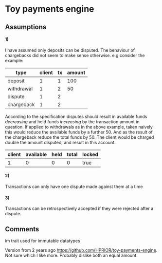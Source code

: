 # Toy payments engine

## Assumptions

#### 1)
I have assumed only deposits can be disputed. The behaviour of chargebacks did not seem to make sense otherwise. e.g consider the example: 

|type|client|tx|amount|
|----|-----|---|------|
|deposit|1|1|100|
|withdrawal|1|2|50|
|dispute|1|2||
|chargeback|1|2||


According to the specification disputes should result in available funds _decreasing_ and held funds _increasing_ by the transaction amount in question. If applied to withdrawals as in the above example, taken naively this would reduce the available funds by a further 50. And as the result of the chargeback reduce the total funds by 50. The client would be charged double the amount disputed, and result in this account:

|client|available|held|total|locked|
|-----|----------|----|-----|------|
|1|0|0|0|true|

#### 2)

Transactions can only have one dispute made against them at a time

#### 3)

Transactions can be retrospectively accepted if they were rejected after a dispute. 


## Comments
im trait used for immutable datatypes

Version from 2 years ago https://github.com/HPRIOR/toy-payments-engine. Not sure which I like more. Probably dislike both an equal amount.








 
